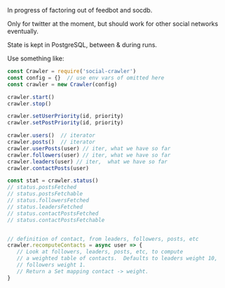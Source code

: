 In progress of factoring out of feedbot and socdb.

Only for twitter at the moment, but should work for other social networks eventually.

State is kept in PostgreSQL, between & during runs.

Use something like:

```js
const Crawler = require('social-crawler')
const config = {}  // use env vars of omitted here
const crawler = new Crawler(config)

crawler.start()
crawler.stop()

crawler.setUserPriority(id, priority)
crawler.setPostPriority(id, priority)

crawler.users()  // iterator
crawler.posts()  // iterator
crawler.userPosts(user) // iter, what we have so far
crawler.followers(user) // iter, what we have so far
crawler.leaders(user) // iter,  what we have so far
crawler.contactPosts(user)

const stat = crawler.status()
// status.postsFetched
// status.postsFetchable
// status.followersFetched
// status.leadersFetched
// status.contactPostsFetched
// status.contactPostsFetchable


// definition of contact, from leaders, followers, posts, etc
crawler.recomputeContacts = async user => {
   // Look at followers, leaders, posts, etc, to compute
   // a weighted table of contacts.  Defaults to leaders weight 10,
   // followers weight 1.
   // Return a Set mapping contact -> weight.
}
```

